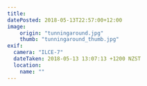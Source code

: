 ```yaml
---
title: 
datePosted: 2018-05-13T22:57:00+12:00
image: 
    origin: "tunningaround.jpg"
    thumb: "tunningaround_thumb.jpg"
exif:
  camera: "ILCE-7"
  dateTaken: 2018-05-13 13:07:13 +1200 NZST
  location:
    name: ""
---
```



	